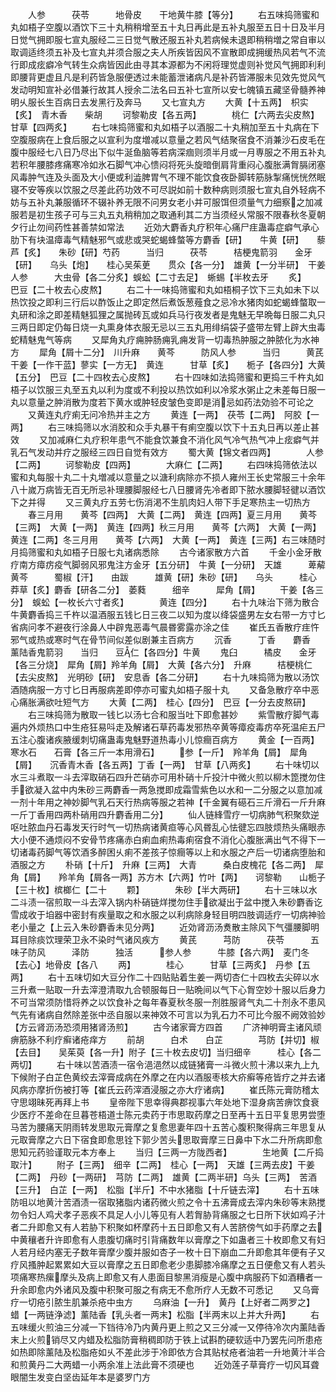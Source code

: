 <!-- { "loadSidebar": true } -->
　　人参　　　茯苓　　　地骨皮　　干地黄牛膝【等分】
　　右五味捣筛蜜和丸如梧子空腹以酒饮下三十丸稍稍增至五十丸日再此是五补丸服至五日十日及半月日觉气拥即服七宣丸服经二三日觉气散还服五补丸若病候未退即稍稍増之常自审以取调适终须五补及七宣丸并须合服之夫人所疾皆因风不宣散即成拥缓热风若气不流行即成痃癖冷气转生众病皆因此由寻其本源都为不闲将理觉虚则补觉风气拥即利利即腰背更虚且凡是利药皆急服便透过未能蓄泄诸病凡是补药皆滞服未见效先觉风气发动明知宣补必借兼行故其人授余二法名曰五补七宣所以安七魄镇五藏坚骨髓养神明乆服长生百病日去发黑行及奔马
　　又七宣丸方
　　大黄【十五两】　枳实【炙】　青木香　　柴胡
　　诃黎勒皮【各五两】　　　　桃仁【六两去尖皮熬】甘草【四两炙】
　　右七味捣筛蜜和丸如梧子以酒服二十丸稍加至五十丸病在下空腹服病在上食后服之以宣利为度増减以意量之若风气结聚宿食不消兼沙石皮毛在腹中服经七八日乃尽出下似牛涎鱼脑等若病深痼则须半月或一月専服之不用五补丸若积年腰膝疼痛寒冷如氷石脚气冲心愦闷将死头旋暗倒肩背重闷心腹胀满胷膈闭塞风毒肿气连及头面及大小便或利澁脾胃气不理不能饮食夜卧脚转筋脉掣痛恍恍然眠寝不安等疾以饮服之尽差此药功效不可尽説如前十数种病则须服七宣丸自外轻病不妨与五补丸兼服循环不辍补养无限不问男女老小并可服饵但须量气力细察之加减服若是初生孩子可与三丸五丸稍稍加之取通利其二方当须经乆常服不限春秋冬夏朝夕行止勿间药性甚善禁如常法
　　近効大麝香丸疗积年心痛尸疰蛊毒症癖气承心肋下有块温瘴毒气精魅邪气或悲或哭蛇蝎蜂螫等方麝香【研】　　牛黄【研】　　藜芦【炙】　　朱砂【研】芍药　　　当归　　　茯苓　　　桔梗鬼箭羽　　金牙【研】　　乌头【炮】　　桂心吴茱茰　　贯众【各一分】　雄黄【一分半研】　干姜人参　　　大虫骨【各二分炙】蜈蚣【二寸去足】　蜥蜴【半枚去牙
　　炙】　　　　巴豆【二十枚去心皮熬】
　　右二十一味捣筛蜜和丸如梧桐子饮下三丸如未下以热饮投之即利三行后以酢饭止之即定然后煮饭葱薤食之忌冷水猪肉如蛇蝎蜂螫取一丸研和涂之即差精魅狐狸之属抛砖瓦或如兵马行夜发者是鬼魅无早晩每日服二丸只三两日即定仍每日烧一丸熏身体衣服无忌以三五丸用绯绢袋子盛带左臂上辟大虫毒蛇精魅鬼气等病
　　又犀角丸疗痈肿肠痈乳痈发背一切毒热肿服之肿脓化为水神方
　　犀角【屑十二分】　川升麻　　黄芩　　　防风人参　　　当归　　　黄芪　　　干姜【一作干蓝】蓼实【一方无】　黄连　　　甘草【炙】　　栀子【各四分】大黄【五分】　巴豆【二十四枚去心皮熬】
　　右十四味如法捣筛蜜和更捣三千杵丸如梧子以饮服三丸至五丸以利为度或不利投以热饮如利以冷浆水粥止之未差每日服一丸以意量之肿消散为度若下黄水或肿轻皮皱色变即是消忌如药法効验不可论之
　　又黄连丸疗痢无问冷热并主之方
　　黄连【一两】　茯苓【二两】　阿胶【一两】
　　右三味捣筛以水消胶和众手丸暴干有痢空腹以饮下十五丸日再以差止甚效
　　又加减麻仁丸疗积年患气不能食饮兼食不消化风气冷气热气冲上痃癖气并乳石气发动并疗之服经三四日自觉有效方
　　蜀大黄【锦文者四两】　　　　人参【二两】
　　诃黎勒皮【四两】　　　　大麻仁【二两】
　　右四味捣筛依法以蜜和丸每服十丸二十丸増减以意量之以溏利病除亦不损人雍州王长史常服三十余年八十嵗万病皆无百无所忌补理腰脚服经七八日腰肾先冷者即下脓水腰脚轻徤以酒饮下之并得
　　又三黄丸疗五劳七伤消渇不生肌肉妇人带下手足寒热主一切热方
　　春三月用　　黄芩【四两】　大黄【二两】　黄连【四两】夏三月用　　黄芩【三两】　大黄【一两】　黄连【四两】秋三月用　　黄芩【六两】　大黄【一两】　黄连【二两】冬三月用　　黄芩【六两】　大黄【一两】　黄连【三两】右三味随时月捣筛蜜和丸如梧子日服七丸诸病悉除
　　古今诸家散方六首
　　千金小金牙散疗南方瘴疠疫气脚弱风邪鬼注方金牙【五分研】　牛黄【一分研】　天雄　　　萆薢黄芩　　　蜀椒【汗】　　由跋　　　雄黄【研】朱砂【研】　　乌头　　　桂心　　　莽草【炙】麝香【研各二分】　萎蕤　　　细辛　　　犀角【屑】
　　干姜【各三分】　蜈蚣【一枚长六寸者炙】　　　　黄连【四分】
　　右十九味治下筛为散合牛黄麝香捣三千杵以温酒服五钱匕日三夜二以知为度以绛袋盛男左女右带一方寸匕省病问孝不避夜行涂鼻人中辟鬼恶毒气晨昬雾露亦涂之佳
　　崔氏五香散疗疰忤邪气或热或寒时气在骨节间似差似剧兼主百病方
　　沉香　　　丁香　　麝香　　　薰陆香鬼箭羽　　当归　　豆仁【各四分】牛黄
　　鬼臼　　　橘皮　　金牙【各三分烧】　犀角【屑】羚羊角【屑】　大黄【各六分】　升麻　　　桔梗桃仁【去尖皮熬】　光明砂【研】　安息香【各二分研】
　　右十九味捣筛为散以汤饮酒随病服一方寸匕日再服病差即停亦可蜜丸如梧子服十丸
　　又备急散疗卒中恶心痛胀满欲吐短气方
　　大黄【二两】　桂心【四分】　巴豆【一分去皮熬研】
　　右三味捣筛为散取一钱匕以汤七合和服当吐下即愈甚妙
　　紫雪散疗脚气毒遍内外烦热口中生疮狂易呌走及解诸石草药毒发邪热卒黄等瘴疫毒疠卒死温疟五尸五注心腹诸疾腋缓刺切痛蛊毒鬼魅野道热毒小儿惊癎百病方
　　黄金【一百两】　寒水石　　石膏【各三斤一本用滑石】
　　参【一斤】　羚羊角【屑】　犀角【屑】　　沉香青木香【各五两】丁香【一两】　甘草【八两炙】
　　右十味切以水三斗煮取一斗去滓取硝石四升芒硝亦可用朴硝十斤投汁中微火煎以柳木箆搅勿住手欲凝入盆中内朱砂三两麝香一两急搅即成霜雪紫色以水和一二分服之以意加减一剂十年用之神妙脚气乳石天行热病等服之若神【千金翼有礠石三斤滑石一斤升麻一斤丁香用四两朴硝用四升麝香用二分】
　　仙人链綘雪疗一切病肺气积聚欬逆呕吐脓血丹石毒发天行时气一切热病诸黄疸等心风昬乱心怯徤忘四肢烦热头痛眼赤大小便不通烦闷不安骨节疼痛赤白痢血痢热毒痢宿食不消化心腹胀满出气不得下一切诸毒药脚气等饮酒多醉困乆痢不差孩子惊癎等以上和水服之产后一切诸病堕胎和酒服之方
　　朴硝【十斤】　升麻【三两】　大青　　　桑白皮槐花【各二两】　犀角【屑】　　羚羊角【屑各一两】苏方木【六两】竹叶【两】　　诃黎勒　　山栀子【三十枚】槟榔仁【二十
　　颗】　　　　朱砂【半大两研】
　　右十三味以水二斗渍一宿煎取一斗去滓入锅内朴硝链烊搅勿住手欲凝出于盆中搅入朱砂麝香讫雪成收于垍器中密封有疾量取之和水服之以利病除身轻目明四肢调适疗一切病神验老小量之【上云入朱砂麝香未见分两】
　　近効肾沥汤煑散主除风下气彊腰脚明耳目除痰饮理荣卫永不染时气诸风疾方
　　黄芪　　　芎防　　　茯苓　　　五味子防风　　　泽防　　　独活　　　参人参　　　牛膝【各六两】　麦门冬【去心】地骨皮【各八
　　两】　　　　桂心　　　甘草【三两炙】　丹参【五两】
　　右十五味切如大豆分作二十四贴贴着生姜一两切杏仁十四枚去尖碎以水三升煮一贴取一升去滓澄清取九合顿服每日一贴晩间以气下心胷空妙十服以后身力不可当常须防惜将养之以饮食补之每年春夏秋冬服一剂胜服肾气丸二十剂永不患风气先有诸病自然除差张中丞自服以来神效不可言以为乳石力不可比今服不阙效验妙【方云肾沥汤恐须用猪肾汤煎】
　　古今诸家膏方四首
　　广济神明膏主诸风顽痹筋脉不利疗癣诸疮痒方
　　前胡　　　白术　　白芷　　　　芎防【并切】椒【去目】　　吴茱萸【各一升】附子【三十枚去皮切】当归细辛　　　桂心【各二两切】
　　右十味以苦酒渍一宿令浥浥然以成链猪膏一斗微火煎十沸以来九上九下候附子白芷色黄绞去滓膏成病在外摩之在内以酒服枣核大疥癣等疮皆疗之并去诸风病亦摩折伤被打等【崔氏云药滓酒浸服之亦大疗诸病】
　　崔氏陈元膏防稽太守思翊昧死再拜上书
　　皇帝陛下思幸得典郡视事六年处地下湿身病苦痹饮食衰少医疗不差命在旦暮苍梧道士陈元卖药于市思取药摩之日至再十五日平复思男尝堕马苦为腰痛天阴雨转发思取元膏摩之复愈思妻年四十五苦心腹积聚得病三年思复从元取膏摩之六日下宿食即愈思铨下郭少苦头思取膏摩三日鼻中下水二升所病即愈思知元药验谨取元本方奉上
　　当归【三两一方陇西者】　　　　生地黄【二斤捣取汁】
　　附子【三两】　细辛【二两】　桂心【一两】　天雄【三两去皮】干姜【二两】　丹砂【一两研】　芎防【二两】　雄黄【二两半研】乌头【三两】　苦酒【三升】　白芷【一两】　松脂【半斤】不中水猪脂【十斤链去滓】
　　右十五味防咀以地黄汁苦酒渍一宿取猪脂内诸药微火煎之令十五沸膏成去滓内朱砂等末熟搅勿令妇人鸡犬孝子恶疾不具足人小儿等见有人若胷胁背痛服之七日所下状如鸡子汁者二升即愈又有人若胁下积聚如杯摩药十五日即愈又有人苦脐傍气如手药摩之去中黄穰者升许即愈有人患腹切痛时引背痛数年以膏摩之下如蛊者三十枚即愈又有妇人若月经内塞无子数年膏摩少腹并服如杏子一枚十日下崩血二升即愈其年便有子又疗风搔肿起累累如大豆以膏摩之五日即愈老少患脚膝冷痛摩之五日便愈又有人若头项痛寒热瘰摩头及病上即愈又有人患面目黎黑消瘦是心腹中病服药下如酒糟者一升余即愈内外诸风及腹中积聚可服之有病无不愈所疗人无数不可悉记
　　又乌膏疗一切疮引脓生肌兼杀疮中虫方
　　乌麻油【一升】　黄丹【上好者二两罗之】　　　蜡【一两链浄滤】薰陆香【乳头者一两末】松脂【半两末以上并大升两】
　　右五味缓火煎油三分减一下铛待冷乃内黄丹更上煎之又三分减一又停待冷次内薰陆香末上火煎销尽又内蜡及松脂防膏稍稠即防于铁上试斟酌硬软适中乃罢先问所患疮如热即除薰陆及松脂疮如乆不差此涉于冷即依方合其贴杖疮者油若一升地黄汁半合和煎黄丹二大两蜡一小两余准上法此膏不须硬也
　　近効莲子草膏疗一切风耳聋眼闇生发变白坚齿延年本是婆罗门方
